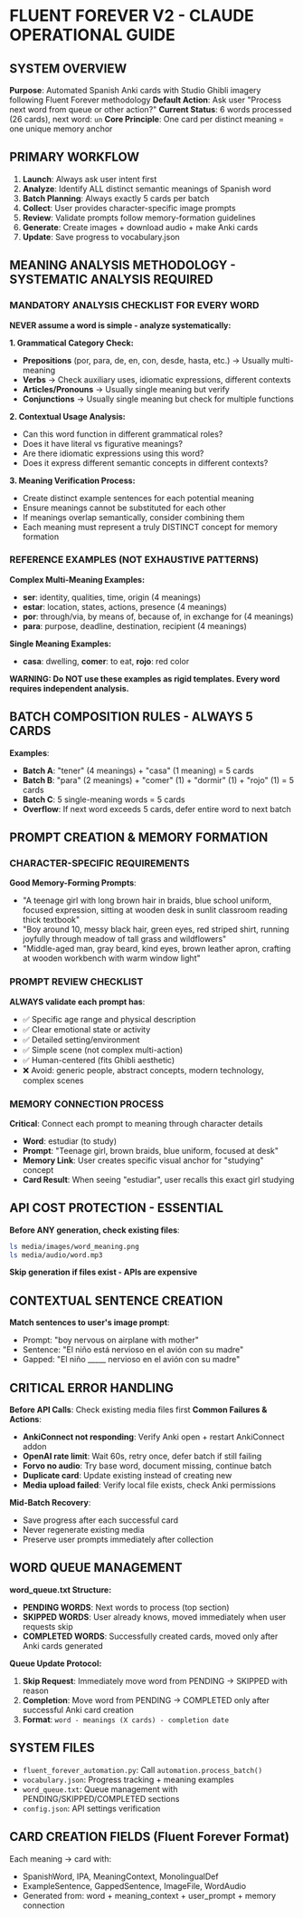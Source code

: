 # FLUENT FOREVER V2 - CLAUDE OPERATIONAL GUIDE

## SYSTEM OVERVIEW
**Purpose**: Automated Spanish Anki cards with Studio Ghibli imagery following Fluent Forever methodology
**Default Action**: Ask user "Process next word from queue or other action?" 
**Current Status**: 6 words processed (26 cards), next word: `un`
**Core Principle**: One card per distinct meaning = one unique memory anchor

## PRIMARY WORKFLOW
1. **Launch**: Always ask user intent first
2. **Analyze**: Identify ALL distinct semantic meanings of Spanish word  
3. **Batch Planning**: Always exactly 5 cards per batch
4. **Collect**: User provides character-specific image prompts
5. **Review**: Validate prompts follow memory-formation guidelines
6. **Generate**: Create images + download audio + make Anki cards
7. **Update**: Save progress to vocabulary.json

## MEANING ANALYSIS METHODOLOGY - SYSTEMATIC ANALYSIS REQUIRED

### MANDATORY ANALYSIS CHECKLIST FOR EVERY WORD
**NEVER assume a word is simple - analyze systematically:**

**1. Grammatical Category Check:**
- **Prepositions** (por, para, de, en, con, desde, hasta, etc.) → Usually multi-meaning
- **Verbs** → Check auxiliary uses, idiomatic expressions, different contexts
- **Articles/Pronouns** → Usually single meaning but verify
- **Conjunctions** → Usually single meaning but check for multiple functions

**2. Contextual Usage Analysis:**
- Can this word function in different grammatical roles?
- Does it have literal vs figurative meanings?
- Are there idiomatic expressions using this word?
- Does it express different semantic concepts in different contexts?

**3. Meaning Verification Process:**
- Create distinct example sentences for each potential meaning
- Ensure meanings cannot be substituted for each other
- If meanings overlap semantically, consider combining them
- Each meaning must represent a truly DISTINCT concept for memory formation

### REFERENCE EXAMPLES (NOT EXHAUSTIVE PATTERNS)
**Complex Multi-Meaning Examples:**
- **ser**: identity, qualities, time, origin (4 meanings)
- **estar**: location, states, actions, presence (4 meanings)  
- **por**: through/via, by means of, because of, in exchange for (4 meanings)
- **para**: purpose, deadline, destination, recipient (4 meanings)

**Single Meaning Examples:**
- **casa**: dwelling, **comer**: to eat, **rojo**: red color

**WARNING: Do NOT use these examples as rigid templates. Every word requires independent analysis.**

## BATCH COMPOSITION RULES - ALWAYS 5 CARDS

**Examples**:
- **Batch A**: "tener" (4 meanings) + "casa" (1 meaning) = 5 cards
- **Batch B**: "para" (2 meanings) + "comer" (1) + "dormir" (1) + "rojo" (1) = 5 cards  
- **Batch C**: 5 single-meaning words = 5 cards
- **Overflow**: If next word exceeds 5 cards, defer entire word to next batch

## PROMPT CREATION & MEMORY FORMATION

### CHARACTER-SPECIFIC REQUIREMENTS
**Good Memory-Forming Prompts**:
- "A teenage girl with long brown hair in braids, blue school uniform, focused expression, sitting at wooden desk in sunlit classroom reading thick textbook"
- "Boy around 10, messy black hair, green eyes, red striped shirt, running joyfully through meadow of tall grass and wildflowers"
- "Middle-aged man, gray beard, kind eyes, brown leather apron, crafting at wooden workbench with warm window light"

### PROMPT REVIEW CHECKLIST
**ALWAYS validate each prompt has**:
- ✅ Specific age range and physical description
- ✅ Clear emotional state or activity  
- ✅ Detailed setting/environment
- ✅ Simple scene (not complex multi-action)
- ✅ Human-centered (fits Ghibli aesthetic)
- ❌ Avoid: generic people, abstract concepts, modern technology, complex scenes

### MEMORY CONNECTION PROCESS
**Critical**: Connect each prompt to meaning through character details
- **Word**: estudiar (to study)
- **Prompt**: "Teenage girl, brown braids, blue uniform, focused at desk"
- **Memory Link**: User creates specific visual anchor for "studying" concept
- **Card Result**: When seeing "estudiar", user recalls this exact girl studying

## API COST PROTECTION - ESSENTIAL

**Before ANY generation, check existing files**:
```bash
ls media/images/word_meaning.png
ls media/audio/word.mp3
```
**Skip generation if files exist - APIs are expensive**

## CONTEXTUAL SENTENCE CREATION
**Match sentences to user's image prompt**:
- Prompt: "boy nervous on airplane with mother" 
- Sentence: "El niño está nervioso en el avión con su madre"
- Gapped: "El niño _____ nervioso en el avión con su madre"

## CRITICAL ERROR HANDLING

**Before API Calls**: Check existing media files first
**Common Failures & Actions**:
- **AnkiConnect not responding**: Verify Anki open + restart AnkiConnect addon
- **OpenAI rate limit**: Wait 60s, retry once, defer batch if still failing
- **Forvo no audio**: Try base word, document missing, continue batch
- **Duplicate card**: Update existing instead of creating new
- **Media upload failed**: Verify local file exists, check Anki permissions

**Mid-Batch Recovery**:
- Save progress after each successful card
- Never regenerate existing media
- Preserve user prompts immediately after collection

## WORD QUEUE MANAGEMENT

**word_queue.txt Structure:**
- **PENDING WORDS**: Next words to process (top section)
- **SKIPPED WORDS**: User already knows, moved immediately when user requests skip
- **COMPLETED WORDS**: Successfully created cards, moved only after Anki cards generated

**Queue Update Protocol:**
1. **Skip Request**: Immediately move word from PENDING → SKIPPED with reason
2. **Completion**: Move word from PENDING → COMPLETED only after successful Anki card creation
3. **Format**: `word - meanings (X cards) - completion date`

## SYSTEM FILES
- `fluent_forever_automation.py`: Call `automation.process_batch()`
- `vocabulary.json`: Progress tracking + meaning examples
- `word_queue.txt`: Queue management with PENDING/SKIPPED/COMPLETED sections
- `config.json`: API settings verification

## CARD CREATION FIELDS (Fluent Forever Format)
Each meaning → card with:
- SpanishWord, IPA, MeaningContext, MonolingualDef
- ExampleSentence, GappedSentence, ImageFile, WordAudio  
- Generated from: word + meaning_context + user_prompt + memory connection